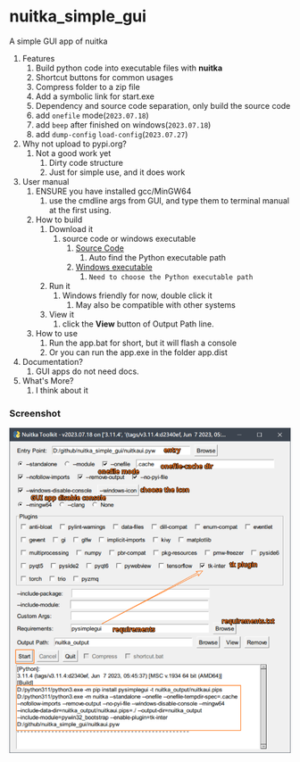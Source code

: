 # nuitka_simple_gui

A simple GUI app of nuitka

1. Features
   1. Build python code into executable files with **nuitka**
   2. Shortcut buttons for common usages
   3. Compress folder to a zip file
   4. Add a symbolic link for start.exe
   5. Dependency and source code separation, only build the source code
   6. add `onefile` mode(`2023.07.18`)
   7. add `beep` after finished on windows(`2023.07.18`)
   7. add `dump-config` `load-config`(`2023.07.27`)
2. Why not upload to pypi.org?
   1. Not a good work yet
      1. Dirty code structure
      2. Just for simple use, and it does work
3. User manual
   1. ENSURE you have installed gcc/MinGW64
      1. use the cmdline args from GUI, and type them to terminal manual at the first using.
   2. How to build
      1. Download it
         1. source code or windows executable
            1. [Source Code](https://github.com/ClericPy/nuitka_simple_gui/blob/master/nuitkaui.pyw)
               1. Auto find the Python executable path
            2. [Windows executable](https://github.com/ClericPy/nuitka_simple_gui/releases/download/Windows_executable/nuitkaui.zip)
               1. `Need to choose the Python executable path`
      2. Run it
         1. Windows friendly for now, double click it
            1. May also be compatible with other systems
      3. View it
         1. click the **View** button of Output Path line.
   3. How to use
      1. Run the app.bat for short, but it will flash a console
      2. Or you can run the app.exe in the folder app.dist
4. Documentation?
   1. GUI apps do not need docs.
5. What's More?
   1. I think about it


### Screenshot

![demo.png](https://raw.githubusercontent.com/ClericPy/nuitka_simple_gui/master/demo.png)
